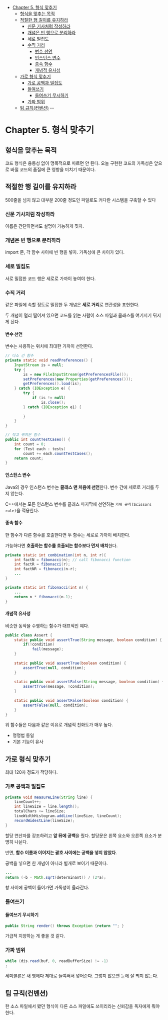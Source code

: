 - [Chapter 5. 형식 맞추기](#chapter-5-형식-맞추기)
  - [형식을 맞추는 목적](#형식을-맞추는-목적)
  - [적절한 행 길이를 유지하라](#적절한-행-길이를-유지하라)
    - [신문 기사처럼 작성하라](#신문-기사처럼-작성하라)
    - [개념은 빈 행으로 분리하라](#개념은-빈-행으로-분리하라)
    - [세로 밀집도](#세로-밀집도)
    - [수직 거리](#수직-거리)
      - [변수 선언](#변수-선언)
      - [인스턴스 변수](#인스턴스-변수)
      - [종속 함수](#종속-함수)
      - [개념적 유사성](#개념적-유사성)
  - [가로 형식 맞추기](#가로-형식-맞추기)
    - [가로 공백과 밀집도](#가로-공백과-밀집도)
    - [들여쓰기](#들여쓰기)
      - [들여쓰기 무시하기](#들여쓰기-무시하기)
    - [가짜 범위](#가짜-범위)
  - [팀 규칙(컨벤션)](#팀-규칙컨벤션)
--
# Chapter 5. 형식 맞추기
## 형식을 맞추는 목적

코드 형식은 융통성 없이 맹목적으로 따르면 안 된다.
오늘 구현한 코드의 가독성은 앞으로 바뀔 코드의 품질에 큰 영향을 미치기 때문이다.

## 적절한 행 길이를 유지하라

500줄을 넘지 않고 대부분 200줄 정도인 파일로도 커다란 시스템을 구축할 수 있다

### 신문 기사처럼 작성하라

이름은 간단하면서도 설명이 가능하게 짓자.

### 개념은 빈 행으로 분리하라

import 문, 각 함수 사이에 빈 행을 넣자. 가독성에 큰 차이가 있다.

### 세로 밀집도

서로 밀접한 코드 행은 세로로 가까이 놓여야 한다.

### 수직 거리

같은 파일에 속할 정도로 밀접한 두 개념은 **세로 거리**로 연관성을 표현한다.

두 개념이 멀리 떨어져 있으면 코드를 읽는 사람이 소스 파일과 클래스를 여기저기 뒤지게 된다.

#### 변수 선언

변수는 사용하는 위치에 최대한 가까이 선언한다.

```java
// 다소 긴 함수
private static void readPreferences() {
    InputStream is = null;
    try {
        is = new FileInputStream(getPreferencesFile());
        setPreferences(new Properties(getPreferences()));
        getPreferences().load(is);
    } catch (IOException e) {
        try {
            if (is != null)
                is.close();            
        } catch (IOException e1) {
            
        }
    }
}
```

```java
// 작고 귀여운 함수
public int countTestCases() {
    int count = 0;
    for (Test each : tests)
        count += each.countTestCases();
    return count;
}
```

#### 인스턴스 변수

Java의 경우 인스턴스 변수는 **클래스 맨 처음에 선언**한다. 변수 간에 세로로 거리를 두지 않는다.

C++에서는 모든 인스턴스 변수를 클래스 마지막에 선언하는 `가위 규칙(Scissors rule)`을 적용한다.

#### 종속 함수

한 함수가 다른 함수를 호출한다면 두 함수는 세로로 가까이 배치한다.

가능하다면 **호출하는 함수를 호출되는 함수보다 먼저 배치**한다.

```java
private static int combination(int n, int r){
    int factN = fibonacci(n); // call fibonacci function
    int factR = fibonacci(r);
    int factNR = fibonacci(n-r);
    ... 
}

private static int fibonacci(int n) {
    ...
    return n * fibonacci(n-1);
}
```

#### 개념적 유사성

비슷한 동작을 수행하는 함수가 대표적인 예다.

```java
public class Assert {
    static public void assertTrue(String message, boolean condition) {
        if(!condition)
            fail(message);
    }
    
    static public void assertTrue(boolean condition) {
        assertTrue(null, condition);
    }
    
    static public void assertFalse(String message, boolean condition) {
        assertTrue(message, !condition);
    }
    
    static public void assertFalse(boolean condition) {
        assertFalse(null, condition);
    }
}
```

위 함수들은 다음과 같은 이유로 개념적 친화도가 매우 높다.

- 명명법 동일
- 기본 기능이 유사

## 가로 형식 맞추기

최대 120자 정도가 적당하다.

### 가로 공백과 밀집도

```java
private void measureLine(String line) {
    lineCount++;
    int lineSize = line.length();
    totalChars += lineSize;
    lineWidthHistogram.addLine(lineSize, lineCount);
    recordWidestLine(lineSize);
}
```

할당 연산자를 강조하려고 **앞 뒤에 공백**을 줬다. 할당문은 왼쪽 요소와 오른쪽 요소가 분명히 나뉜다.

반면, **함수 이름과 이어지는 괄호 사이에는 공백을 넣지 않았다**.

공백을 넣으면 한 개념이 아니라 별개로 보이기 때문이다.

```java
...
return (-b - Math.sqrt(determinant)) / (2*a);
```

항 사이에 공백이 들어가면 가독성이 올라간다.

### 들여쓰기

#### 들여쓰기 무시하기

```java
public String render() throws Exception {return ""; }
```

가급적 지양하는 게 좋을 것 같다.

### 가짜 범위

```java
while (dis.read(buf, 0, readBufferSize) != -1)
;
```

세미콜론은 새 행에다 제대로 들여써서 넣어준다. 그렇지 않으면 눈에 잘 띄지 않는다.

## 팀 규칙(컨벤션)

한 소스 파일에서 봤던 형식이 다른 소스 파일에도 쓰이리라는 신뢰감을 독자에게 줘야 한다.